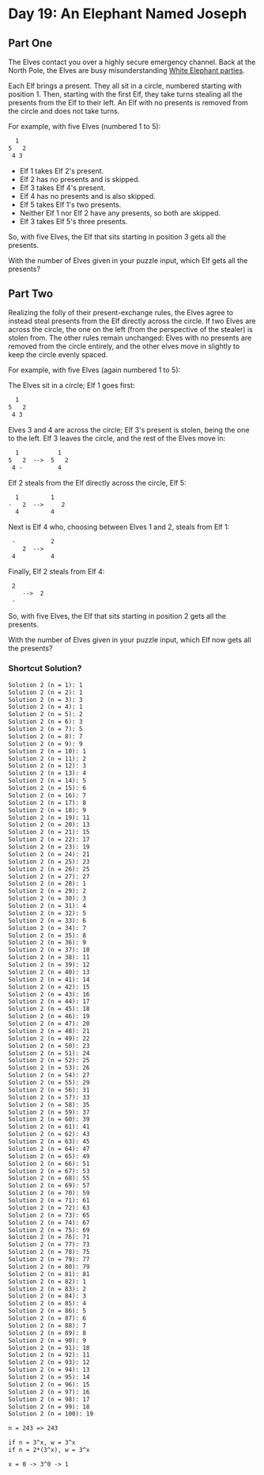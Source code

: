 # Day 19: An Elephant Named Joseph

## Part One

The Elves contact you over a highly secure emergency channel. Back at the North Pole, the Elves are busy misunderstanding [White Elephant parties](https://en.wikipedia.org/wiki/White_elephant_gift_exchange).

Each Elf brings a present. They all sit in a circle, numbered starting with position 1. Then, starting with the first Elf, they take turns stealing all the presents from the Elf to their left. An Elf with no presents is removed from the circle and does not take turns.

For example, with five Elves (numbered 1 to 5):

```txt
  1
5   2
 4 3
```

- Elf 1 takes Elf 2's present.
- Elf 2 has no presents and is skipped.
- Elf 3 takes Elf 4's present.
- Elf 4 has no presents and is also skipped.
- Elf 5 takes Elf 1's two presents.
- Neither Elf 1 nor Elf 2 have any presents, so both are skipped.
- Elf 3 takes Elf 5's three presents.

So, with five Elves, the Elf that sits starting in position 3 gets all the presents.

With the number of Elves given in your puzzle input, which Elf gets all the presents?

## Part Two

Realizing the folly of their present-exchange rules, the Elves agree to instead steal presents from the Elf directly across the circle. If two Elves are across the circle, the one on the left (from the perspective of the stealer) is stolen from. The other rules remain unchanged: Elves with no presents are removed from the circle entirely, and the other elves move in slightly to keep the circle evenly spaced.

For example, with five Elves (again numbered 1 to 5):

The Elves sit in a circle; Elf 1 goes first:

```txt
  1
5   2
 4 3
```

Elves 3 and 4 are across the circle; Elf 3's present is stolen, being the one to the left. Elf 3 leaves the circle, and the rest of the Elves move in:

```txt
  1           1
5   2  -->  5   2
 4 -          4
```

Elf 2 steals from the Elf directly across the circle, Elf 5:

```txt
  1         1 
-   2  -->     2
  4         4 
```

Next is Elf 4 who, choosing between Elves 1 and 2, steals from Elf 1:

```txt
 -          2  
    2  -->
 4          4
```

Finally, Elf 2 steals from Elf 4:

```txt
 2
    -->  2  
 -
```

So, with five Elves, the Elf that sits starting in position 2 gets all the presents.

With the number of Elves given in your puzzle input, which Elf now gets all the presents?

### Shortcut Solution?

```txt
Solution 2 (n = 1): 1
Solution 2 (n = 2): 1
Solution 2 (n = 3): 3
Solution 2 (n = 4): 1
Solution 2 (n = 5): 2
Solution 2 (n = 6): 3
Solution 2 (n = 7): 5
Solution 2 (n = 8): 7
Solution 2 (n = 9): 9
Solution 2 (n = 10): 1
Solution 2 (n = 11): 2
Solution 2 (n = 12): 3
Solution 2 (n = 13): 4
Solution 2 (n = 14): 5
Solution 2 (n = 15): 6
Solution 2 (n = 16): 7
Solution 2 (n = 17): 8
Solution 2 (n = 18): 9
Solution 2 (n = 19): 11
Solution 2 (n = 20): 13
Solution 2 (n = 21): 15
Solution 2 (n = 22): 17
Solution 2 (n = 23): 19
Solution 2 (n = 24): 21
Solution 2 (n = 25): 23
Solution 2 (n = 26): 25
Solution 2 (n = 27): 27
Solution 2 (n = 28): 1
Solution 2 (n = 29): 2
Solution 2 (n = 30): 3
Solution 2 (n = 31): 4
Solution 2 (n = 32): 5
Solution 2 (n = 33): 6
Solution 2 (n = 34): 7
Solution 2 (n = 35): 8
Solution 2 (n = 36): 9
Solution 2 (n = 37): 10
Solution 2 (n = 38): 11
Solution 2 (n = 39): 12
Solution 2 (n = 40): 13
Solution 2 (n = 41): 14
Solution 2 (n = 42): 15
Solution 2 (n = 43): 16
Solution 2 (n = 44): 17
Solution 2 (n = 45): 18
Solution 2 (n = 46): 19
Solution 2 (n = 47): 20
Solution 2 (n = 48): 21
Solution 2 (n = 49): 22
Solution 2 (n = 50): 23
Solution 2 (n = 51): 24
Solution 2 (n = 52): 25
Solution 2 (n = 53): 26
Solution 2 (n = 54): 27
Solution 2 (n = 55): 29
Solution 2 (n = 56): 31
Solution 2 (n = 57): 33
Solution 2 (n = 58): 35
Solution 2 (n = 59): 37
Solution 2 (n = 60): 39
Solution 2 (n = 61): 41
Solution 2 (n = 62): 43
Solution 2 (n = 63): 45
Solution 2 (n = 64): 47
Solution 2 (n = 65): 49
Solution 2 (n = 66): 51
Solution 2 (n = 67): 53
Solution 2 (n = 68): 55
Solution 2 (n = 69): 57
Solution 2 (n = 70): 59
Solution 2 (n = 71): 61
Solution 2 (n = 72): 63
Solution 2 (n = 73): 65
Solution 2 (n = 74): 67
Solution 2 (n = 75): 69
Solution 2 (n = 76): 71
Solution 2 (n = 77): 73
Solution 2 (n = 78): 75
Solution 2 (n = 79): 77
Solution 2 (n = 80): 79
Solution 2 (n = 81): 81
Solution 2 (n = 82): 1
Solution 2 (n = 83): 2
Solution 2 (n = 84): 3
Solution 2 (n = 85): 4
Solution 2 (n = 86): 5
Solution 2 (n = 87): 6
Solution 2 (n = 88): 7
Solution 2 (n = 89): 8
Solution 2 (n = 90): 9
Solution 2 (n = 91): 10
Solution 2 (n = 92): 11
Solution 2 (n = 93): 12
Solution 2 (n = 94): 13
Solution 2 (n = 95): 14
Solution 2 (n = 96): 15
Solution 2 (n = 97): 16
Solution 2 (n = 98): 17
Solution 2 (n = 99): 18
Solution 2 (n = 100): 19
```

```txt
n = 243 => 243

if n = 3^x, w = 3^x
if n = 2*(3^x), w = 3^x

x = 0 -> 3^0 -> 1

```
